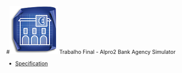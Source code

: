 #![Logo](src/resources/bank.png) Trabalho Final - Alpro2
Bank Agency Simulator

- [Specification](tf-2014-1.pdf)
